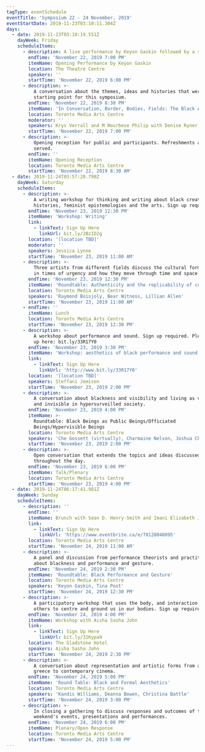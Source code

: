 ```yaml
---
tagType: eventSchedule
eventTitle: 'Symposium 22 - 24 November, 2019'
eventStartDate: 2019-11-23T03:10:11.304Z
days:
  - date: 2019-11-23T03:10:19.551Z
    dayWeek: Friday
    scheduleItems:
      - description: A live performance by Keyon Gaskin followed by a short talk.
        endTime: 'November 22, 2019 7:00 PM'
        itemName: Opening Performance by Keyon Gaskin
        location: The Theatre Centre
        speakers: ''
        startTime: 'November 22, 2019 6:00 PM'
      - description: >-
          A conversation about the themes, ideas and histories that were the
          starting point for this symposium.
        endTime: 'November 22, 2019 8:30 PM'
        itemName: 'In Conversation, Border, Bodies, Fields: The Black Aesthetic Revisited'
        location: Toronto Media Arts Centre
        moderator: ''
        speakers: Krys Verrall and M Nourbese Philip with Denise Ryner and Yaniya Lee
        startTime: 'November 22, 2019 7:00 PM'
      - description: >-
          Opening reception for public and participants. Refreshments and snacks
          served.
        endTime: ''
        itemName: Opening Reception
        location: Toronto Media Arts Centre
        startTime: 'November 22, 2019 8:30 AM'
  - date: 2019-11-24T03:57:20.798Z
    dayWeek: Saturday
    scheduleItems:
      - description: >-
          A writing workshop for thinking and writing about black creative
          histories, feminist epistemologies and the arts. Sign up required.
        endTime: 'November 23, 2019 12:30 PM'
        itemName: 'Workshop: Writing'
        link:
          - linkText: Sign Up Here
            linkUrl: bit.ly/2BzID2g
        location: '[location TBD]'
        moderator: ''
        speakers: Jessica Lynne
        startTime: 'November 23, 2019 11:00 AM'
      - description: >-
          Three artists from different fields discuss the cultural forms created
          in times of urgency and how they move through time and space.
        endTime: 'November 23, 2019 12:30 PM'
        itemName: 'Roundtable: Authenticity and the replicability of cultural vernaculars'
        location: Toronto Media Arts Centre
        speakers: 'Raymond Boisjoly, Bear Witness, Lillian Allen'
        startTime: 'November 23, 2019 11:00 AM'
      - endTime: ''
        itemName: Lunch
        location: Toronto Media Arts Centre
        startTime: 'November 23, 2019 12:30 PM'
      - description: >-
          A workshop about performance and sound. Sign up required. Please sign
          up here: bit.ly/33R17Y0
        endTime: 'November 23, 2019 3:30 PM'
        itemName: 'Workshop: aesthetics of black performance and sound'
        link:
          - linkText: Sign Up Here
            linkUrl: 'http://www.bit.ly/33R17Y0'
        location: '[location TBD]'
        speakers: Steffani Jemison
        startTime: 'November 23, 2019 2:00 PM'
      - description: >-
          A conversation about blackness and visibility and living as visible
          and invisible in hypersurveilled society.
        endTime: 'November 23, 2019 4:00 PM'
        itemName: >-
          Roundtable: Black Beings as Public Beings/Officiated
          Beings/Hypervisible Beings
        location: Toronto Media Arts Centre
        speakers: 'Che Gossett (virtually), Charmaine Nelson, Joshua Chambers Letson'
        startTime: 'November 23, 2019 2:00 PM'
      - description: >-
          Open conversation that extends the topics and ideas discussed
          throughout the day.
        endTime: 'November 23, 2019 6:00 PM'
        itemName: Talk/Plenary
        location: Toronto Media Arts Centre
        startTime: 'November 23, 2019 4:00 PM'
  - date: 2019-11-24T06:17:41.981Z
    dayWeek: Sunday
    scheduleItems:
      - description: ''
        endTime: ''
        itemName: Brunch with Sean D. Henry-Smith and Imani Elizabeth Jackson
        link:
          - linkText: Sign Up Here
            linkUrl: 'https://www.eventbrite.ca/e/78128048095'
        location: Toronto Media Arts Centre
        startTime: 'November 24, 2019 11:00 AM'
      - description: >-
          A panel and discussion from performance theorists and practitioners
          about blackness and performance and gesture.
        endTime: 'November 24, 2019 2:30 PM'
        itemName: 'Roundtable: Black Performance and Gesture'
        location: Toronto Media Arts Centre
        speakers: 'Keyon Gaskin, Tina Post'
        startTime: 'November 24, 2019 12:30 PM'
      - description: >-
          A participatory workshop that uses the body, and interaction with
          others to centre and ground us in our bodies. Sign up required. 
        endTime: 'November 24, 2019 4:00 PM'
        itemName: Workshop with Aisha Sasha John
        link:
          - linkText: Sign Up Here
            linkUrl: bit.ly/31Kypa9
        location: The Gladstone Hotel
        speakers: Aisha Sasha John
        startTime: 'November 24, 2019 2:30 PM'
      - description: >-
          A conversation about representation and artistic forms from ancient
          greece to contemporary cinema.
        endTime: 'November 24, 2019 5:00 PM'
        itemName: 'Round Table: Black and Formal Aesthetics'
        location: Toronto Media Arts Centre
        speakers: 'Kandis Williams, Deanna Bowen, Christina Battle'
        startTime: 'November 24, 2019 3:00 PM'
      - description: >-
          In closing a gathering to discuss responses and outcomes of the
          weekend's events, presentations and performances.
        endTime: 'November 24, 2019 6:00 PM'
        itemName: Plenary/Open Response
        location: Toronto Media Arts Centre
        startTime: 'November 24, 2019 5:00 PM'
---
```


